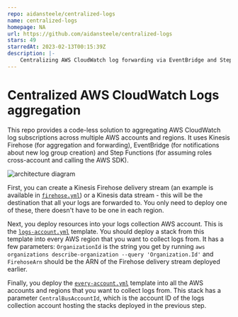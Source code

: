 ```yaml
---
repo: aidansteele/centralized-logs
name: centralized-logs
homepage: NA
url: https://github.com/aidansteele/centralized-logs
stars: 49
starredAt: 2023-02-13T00:15:39Z
description: |-
    Centralizing AWS CloudWatch log forwarding via EventBridge and Step Functions
---
```


# Centralized AWS CloudWatch Logs aggregation

This repo provides a code-less solution to aggregating AWS CloudWatch log 
subscriptions across multiple AWS accounts and regions. It uses Kinesis Firehose
(for aggregation and forwarding), EventBridge (for notifications about new log 
group creation) and Step Functions (for assuming roles cross-account and calling
the AWS SDK).

![architecture diagram](/diagram.png)

First, you can create a Kinesis Firehose delivery stream (an example is 
available in [`firehose.yml`](/firehose.yml)) or a Kinesis data stream - this 
will be the destination that all your logs are forwarded to. You only need to 
deploy one of these, there doesn't have to be one in each region.

Next, you deploy resources into your logs collection AWS account. This is the
[`logs-account.yml`](/logs-account.yml) template. You should deploy a stack from
this template into every AWS region that you want to collect logs from. It has
a few parameters: `OrganizationId` is the string you get by running `aws organizations describe-organization --query 'Organization.Id'`
and `FirehoseArn` should be the ARN of the Firehose delivery stream deployed 
earlier.

Finally, you deploy the [`every-account.yml`](/every-account.yml) template into
all the AWS accounts and regions that you want to collect logs from. This stack
has a parameter `CentralBusAccountId`, which is the account ID of the logs
collection account hosting the stacks deployed in the previous step.

